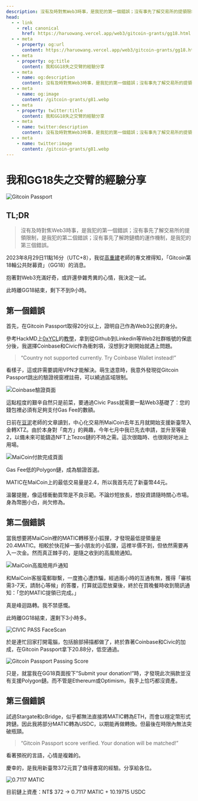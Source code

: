 ```yaml
---
description: 沒有及時對焦Web3時事，是我犯的第一個錯誤；沒有事先了解交易所的提領限制，是我犯的第二個錯誤；沒有事先了解跨鏈橋的運作機制，是我犯的第三個錯誤
head:
  - - link
    - rel: canonical
      href: https://haruowang.vercel.app/web3/gitcoin-grants/gg18.html
  - - meta
    - property: og:url
      content: https://haruowang.vercel.app/web3/gitcoin-grants/gg18.html
  - - meta
    - property: og:title
      content: 我和GG18失之交臂的經驗分享
  - - meta
    - name: og:description
      content: 沒有及時對焦Web3時事，是我犯的第一個錯誤；沒有事先了解交易所的提領限制，是我犯的第二個錯誤；沒有事先了解跨鏈橋的運作機制，是我犯的第三個錯誤
  - - meta
    - name: og:image
      content: /gitcoin-grants/g81.webp
  - - meta
    - property: twitter:title
      content: 我和GG18失之交臂的經驗分享
  - - meta
    - name: twitter:description
      content: 沒有及時對焦Web3時事，是我犯的第一個錯誤；沒有事先了解交易所的提領限制，是我犯的第二個錯誤；沒有事先了解跨鏈橋的運作機制，是我犯的第三個錯誤
  - - meta
    - name: twitter:image
      content: /gitcoin-grants/g81.webp
---
```


# 我和GG18失之交臂的經驗分享

<p><Badge type="info" text="🌳 Evergreen" /></P>

![Gitcoin Passport](/gitcoin-grants/g81.webp)

## TL;DR
> 沒有及時對焦Web3時事，是我犯的第一個錯誤；沒有事先了解交易所的提領限制，是我犯的第二個錯誤；沒有事先了解跨鏈橋的運作機制，是我犯的第三個錯誤。

2023年8月29日11點16分（UTC+8），我從[高重建](https://matters.town/@ckxpress)老師的專文裡得知，「Gitcoin第18輪公共財募資」（GG18）的消息。

抱著對Web3充滿好奇，或許還參雜秀異的心情，我決定一試。

此時離GG18結束，剩下不到9小時。

## 第一個錯誤

首先，在Gitcoin Passport取得20分以上，證明自己作為Web3公民的身分。

參考HackMD上[0xYCL](https://matters.town/@0xYCL)的[教學](https://hackmd.io/@0xYCL/ByCcQTbn3)，拿到從Github到Linkedin等Web2社群帳號的保底分後，我選擇Coinbase和Civic作為衝刺項，沒想到才剛開始就遇上問題。

> “Country not supported currently. Try Coinbase Wallet instead!”

看樣子，這或許需要調用VPN才能解決。萌生退意時，我意外發現從Gitcoin Passport跳出的驗證視窗裡註冊，可以繞過區域限制。

![Coinbase驗證頁面](/gitcoin-grants/g82.webp)

這點程度的艱辛自然只是前菜，要通過Civic Pass就需要一點Web3基礎了：您的錢包裡必須有足夠支付Gas Fee的數額。

日前在[豆泥](https://matters.town/@mashbean)老師的文章讀到，中心化交易所MaiCoin去年五月就開始支援新臺幣入金轉XTZ。由於本身對「南方」的興趣，今年七月中我已先去申請，並升至等級2，以備未來可能鑄造NFT上Tezos鏈的不時之需。這次很臨時、也很剛好地派上用場。

![MaiCoin付款完成頁面](/gitcoin-grants/g83.webp)

Gas Fee低的Polygon鏈，成為驗證首選。

MATIC在MaiCoin上的最低交易量是2.4，所以我首先花了新臺幣44元。

溫馨提醒，像這樣衝動買幣是不良示範。不論炒短放長，想投資請隨時關心市場。身為幣圈小白，尚欠修為。

## 第二個錯誤

當我想要將MaiCoin裡的MATIC轉移至小狐狸，才發現最低提領量是20.4MATIC。相較於快花掉一張小朋友的小狐狸，這裡半價不到，但依然需要再入一次金。然而真正棘手的，是隨之收到的高風險通知。

![MaiCoin高風險用戶通知](/gitcoin-grants/g84.webp)

和MaiCoin客服電郵聯繫，一度擔心遭詐騙，經過兩小時的互通有無，獲得「審核需3-7天，請耐心等候」的答覆，打算就這麼放棄後，終於在買晚餐時收到簡訊通知：「您的MATIC提領已完成。」

真是峰迴路轉。我不禁感慨。

此時離GG18結束，還剩下3小時多。

![CIVIC PASS FaceScan](/gitcoin-grants/g85.webp)

於是連忙回家打開電腦，包括臉部掃描都做了，終於靠著Coinbase和Civic的加成，在Gitcoin Passport拿下20.88分，低空通過。

![Gitcoin Passport Passing Score](/gitcoin-grants/g86.webp)

只是，就當我在GG18頁面按下”Submit your donation!”時，才發現此次捐款並沒有支援Polygon鏈。而不管是Ethereum或Optimism，我手上恰巧都沒資產。

## 第三個錯誤

試過Stargate和cBridge，似乎都無法直接將MATIC轉為ETH，而會以穩定幣形式跨鏈。因此我將部分MATIC轉為USDC，以期能再做轉換。但最後在時限內無法突破瓶頸。

> “Gitcoin Passport score verified. Your donation will be matched!”

看著預祝的言語，心情是複雜的。

慶幸的，是我用新臺幣372元買了值得書寫的經驗。分享給各位。

![0.7117 MATIC](/gitcoin-grants/g87.webp)

目前鏈上資產：NT$ 372 → 0.7117 MATIC + 10.19715 USDC